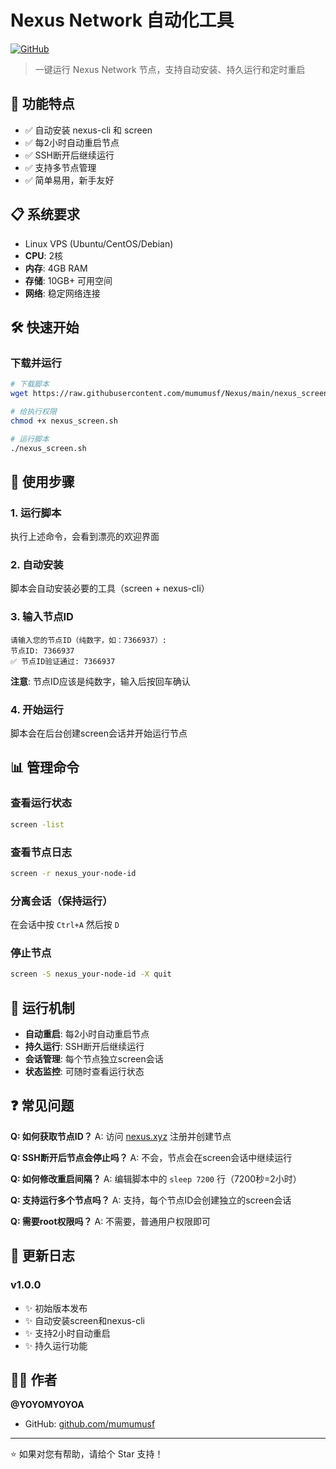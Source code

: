 # Nexus Network 自动化工具

[![GitHub](https://img.shields.io/badge/GitHub-mumumusf/Nexus-blue?style=flat-square&logo=github)](https://github.com/mumumusf/Nexus)

> 一键运行 Nexus Network 节点，支持自动安装、持久运行和定时重启

## 🚀 功能特点

- ✅ 自动安装 nexus-cli 和 screen
- ✅ 每2小时自动重启节点
- ✅ SSH断开后继续运行
- ✅ 支持多节点管理
- ✅ 简单易用，新手友好

## 📋 系统要求

- Linux VPS (Ubuntu/CentOS/Debian)
- **CPU**: 2核
- **内存**: 4GB RAM
- **存储**: 10GB+ 可用空间
- **网络**: 稳定网络连接

## 🛠️ 快速开始

### 下载并运行

```bash
# 下载脚本
wget https://raw.githubusercontent.com/mumumusf/Nexus/main/nexus_screen.sh

# 给执行权限
chmod +x nexus_screen.sh

# 运行脚本
./nexus_screen.sh
```

## 🎯 使用步骤

### 1. 运行脚本
执行上述命令，会看到漂亮的欢迎界面

### 2. 自动安装
脚本会自动安装必要的工具（screen + nexus-cli）

### 3. 输入节点ID
```
请输入您的节点ID（纯数字，如：7366937）:
节点ID: 7366937
✅ 节点ID验证通过: 7366937
```

**注意**: 节点ID应该是纯数字，输入后按回车确认

### 4. 开始运行
脚本会在后台创建screen会话并开始运行节点

## 📊 管理命令

### 查看运行状态
```bash
screen -list
```

### 查看节点日志
```bash
screen -r nexus_your-node-id
```

### 分离会话（保持运行）
在会话中按 `Ctrl+A` 然后按 `D`

### 停止节点
```bash
screen -S nexus_your-node-id -X quit
```

## 🔄 运行机制

- **自动重启**: 每2小时自动重启节点
- **持久运行**: SSH断开后继续运行
- **会话管理**: 每个节点独立screen会话
- **状态监控**: 可随时查看运行状态

## ❓ 常见问题

**Q: 如何获取节点ID？**
A: 访问 [nexus.xyz](https://nexus.xyz) 注册并创建节点

**Q: SSH断开后节点会停止吗？**
A: 不会，节点会在screen会话中继续运行

**Q: 如何修改重启间隔？**
A: 编辑脚本中的 `sleep 7200` 行（7200秒=2小时）

**Q: 支持运行多个节点吗？**
A: 支持，每个节点ID会创建独立的screen会话

**Q: 需要root权限吗？**
A: 不需要，普通用户权限即可

## 📝 更新日志

### v1.0.0
- ✨ 初始版本发布
- ✨ 自动安装screen和nexus-cli
- ✨ 支持2小时自动重启
- ✨ 持久运行功能

## 👨‍💻 作者

**@YOYOMYOYOA**
- GitHub: [github.com/mumumusf](https://github.com/mumumusf)

---

⭐ 如果对您有帮助，请给个 Star 支持！ 